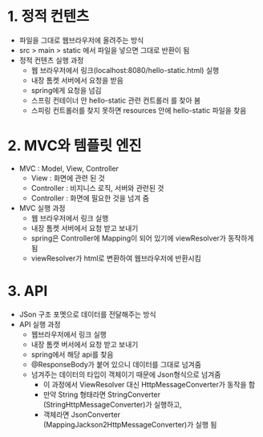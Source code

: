 # 1. 정적 컨텐츠
- 파일을 그대로 웹브라우저에 올려주는 방식
- src > main > static 에서 파일을 넣으면 그대로 반환이 됨
- 정적 컨텐츠 실행 과정
    - 웹 브라우저에서 링크(localhost:8080/hello-static.html) 실행
    - 내장 톰켓 서버에서 요청을 받음
    - spring에게 요청을 넘김
    - 스프링 컨테이너 안 hello-static 관련 컨트롤러 를 찾아 봄
    - 스피링 컨트롤러를 찾지 못하면 resources 안에 hello-static 파일을 찾음

# 2. MVC와 템플릿 엔진
- MVC : Model, View, Controller
    - View : 화면에 관련 된 것
    - Controller : 비지니스 로직, 서버와 관련된 것
    - Controller : 화면에 필요한 것을 넘겨 줌
- MVC 실행 과정
    - 웹 브라우저에서 링크 실행
    - 내장 톰켓 서버에서 요청 받고 보내기
    - spring은 Controller에 Mapping이 되어 있기에 viewResolver가 동작하게 됨
    - viewResolver가 html로 변환하여 웹브라우저에 반환시킴

# 3. API
- JSon 구조 포멧으로 데이터를 전달해주는 방식
- API 실행 과정
    - 웹브라우저에서 링크 실행
    - 내장 톰캣 버서에서 요청 받고 보내기
    - spring에서 해당 api를 찾음
    - @ResponseBody가 붙어 있으니 데이터를 그대로 넘겨줌
    - 넘겨주는 데이터의 타입이 객체이기 때문에 Json형식으로 넘겨줌
        - 이 과정에서 ViewResolver 대신 HttpMessageConverter가 동작을 함
        - 만약 String 형태라면 StringConverter (StringHttpMessageConverter)가 실행하고,
        - 객체라면 JsonConverter (MappingJackson2HttpMessageConverter)가 실행 됨
